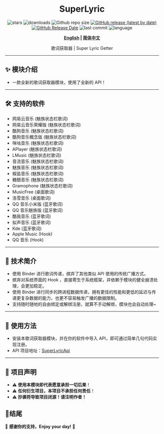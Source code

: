 <div align="center">
<h1>SuperLyric</h1>

![stars](https://img.shields.io/github/stars/HChenX/SuperLyric?style=flat)
![downloads](https://img.shields.io/github/downloads/HChenX/SuperLyric/total)
![Github repo size](https://img.shields.io/github/repo-size/HChenX/SuperLyric)
[![GitHub release (latest by date)](https://img.shields.io/github/v/release/HChenX/SuperLyric)](https://github.com/HChenX/SuperLyric/releases)
[![GitHub Release Date](https://img.shields.io/github/release-date/HChenX/SuperLyric)](https://github.com/HChenX/SuperLyric/releases)
![last commit](https://img.shields.io/github/last-commit/HChenX/SuperLyric?style=flat)
![language](https://img.shields.io/badge/language-java-purple)

<p><b><a href="README-en.md">English</a> | <a href="README.md">简体中文</a></b></p>
<p>歌词获取器 | Super Lyric Getter</p>
</div>

---

## ✨ 模块介绍

- 一款全新的歌词获取器模块，使用了全新的 API！

---

## 🛠 支持的软件

- 网易云音乐 (魅族状态栏歌词)
- 网易云音乐荣耀版 (魅族状态栏歌词)
- 酷狗音乐 (魅族状态栏歌词)
- 酷狗音乐概念版 (魅族状态栏歌词)
- 咪咕音乐 (魅族状态栏歌词)
- APlayer (魅族状态栏歌词)
- LMusic (魅族状态栏歌词)
- 音流音乐 (魅族状态栏歌词)
- 魅族音乐 (魅族状态栏歌词)
- 椒盐音乐 (魅族状态栏歌词)
- 糖醋音乐 (魅族状态栏歌词)
- Gramophone (魅族状态栏歌词)
- MusicFree (桌面歌词)
- 洛雪音乐 (桌面歌词)
- QQ 音乐小米版 (蓝牙歌词)
- QQ 音乐魅族版 (蓝牙歌词)
- 酷我音乐 (蓝牙歌词)
- 拟声音乐 (蓝牙歌词)
- Kde (蓝牙歌词)
- Apple Music (Hook)
- QQ 音乐 (Hook)

---

## 🔧 技术简介

- 使用 Binder 进行歌词传递，摈弃了其他类似 API 使用的传统广播方式。
- 摈弃对系统界面的 Hook ，直接寄生于系统框架，并依赖于模块的健全崩溃处理，会更加稳定。
- 使用 Binder 进行同步的跨进程数据传递，拥有更佳的性能和更低的延迟与传递更复杂数据的能力，也更不容易触发广播的数据限制。
- 支持随时随地的自由绑定或解绑注册，就算不手动解绑，模块也会自动处理~

---

## 🌟 使用方法

- 安装本歌词获取器模块，并在你的软件中导入 API，即可通过简单几句代码实现注册。
- API 项目地址：[SuperLyricApi](https://github.com/HChenX/SuperLyricApi)

---

## 📢 项目声明

- ⚠ **使用本模块即代表愿意承担一切后果**！
- ⚠ **任何衍生项目，本项目不承担任何责任**！
- ⚠ **抄袭将导致项目闭源！请注明作者！**

## 🎉结尾

💖 **感谢你的支持，Enjoy your day!** 🚀
